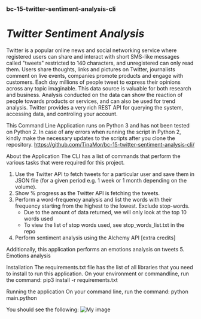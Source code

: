 ### bc-15-twitter-sentiment-analysis-cli

# *Twitter Sentiment Analysis*

Twitter is a popular online news and social networking service where registered users can share and interact with short SMS-like messages called "tweets" restricted to 140 characters, and unregistered can only read them. Users share thoughts, links and pictures on Twitter, journalists comment on live events, companies promote products and engage with customers. Each day millions of people tweet to express their opinions across any topic imaginable. This data source is valuable for both research and business. Analysis conducted on the data can show the reaction of people towards products or services, and can also be used for trend analysis. Twitter provides a very rich REST API for querying the system, accessing data, and controling your account.

This Command Line Application runs on Python 3 and has not been tested on Python 2. In case of any errors when running the script in Python 2, kindly make the necessary updates to the scripts after you clone the repository.
https://github.com/TinaMor/bc-15-twitter-sentiment-analysis-cli/

About the Application
The CLI has a list of commands that perform the various tasks that were required for this project.
1. Use the Twitter API to fetch tweets for a particular user and save them in JSON file (for a given period e.g. 1 week or 1 month depending on the volume).
2. Show % progress as the Twitter API is fetching the tweets.
3. Perform a word-frequency analysis and list the words with their frequency starting from the highest to the lowest. Exclude stop-words.
    - Due to the amount of data returned, we will only look at the top 10 words used
    - To view the list of stop words used, see stop_words_list.txt in the repo
4. Perform sentiment analysis using the Alchemy API [extra credits]

Additionally, this application performs an emotions analysis on tweets
5. Emotions analysis

Installation
The requirements.txt file has the list of all libraries that you need to install to run this application. On your environment or commandline, run the command:
pip3 install -r requirements.txt

Running the application
On your command line, run the command:
python main.python

You should see the following:
![My image](TinaMor/bc-15-twitter-sentiment-analysis-cli/blob/wip/app_cli.JPG)
